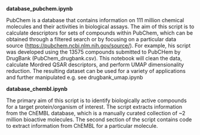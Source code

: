 **database_pubchem.ipynb**

PubChem is a database that contains information on 111 million chemical molecules and their activities in biological assays. The aim of this script is to calculate descriptors for sets of compounds within PubChem, which can be obtained through a filtered search or by focusing on a particular data source (https://pubchem.ncbi.nlm.nih.gov/source/). For example, his script was developed using the 13575 compounds submitted to PubCHem by DrugBank (PubChem_drugbank.csv). This notebook will clean the data, calculate Mordred QSAR descriptors, and perform UMAP dimensionality reduction. The resulting dataset can be used for a variety of applications and further manipulated e.g. see drugbank_umap.ipynb


**database_chembl.ipynb**

The primary aim of this script is to identify biologically active compounds for a target protein/organism of interest. The script extracts information from the ChEMBL database, which is a manually curated collection of ~2 million bioactive molecules. The second section of the script contains code to extract information from ChEMBL for a particular molecule.
